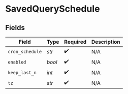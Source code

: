 # SavedQuerySchedule


## Fields

| Field              | Type               | Required           | Description        |
| ------------------ | ------------------ | ------------------ | ------------------ |
| `cron_schedule`    | *str*              | :heavy_check_mark: | N/A                |
| `enabled`          | *bool*             | :heavy_check_mark: | N/A                |
| `keep_last_n`      | *int*              | :heavy_check_mark: | N/A                |
| `tz`               | *str*              | :heavy_check_mark: | N/A                |
